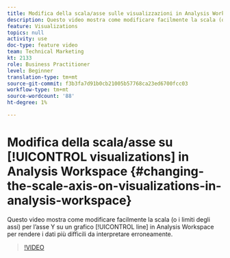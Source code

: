 ```yaml
---
title: Modifica della scala/asse sulle visualizzazioni in Analysis Workspace
description: Questo video mostra come modificare facilmente la scala (o i limiti degli assi) per l’asse Y su un grafico a linee in Analysis Workspace per rendere i dati più difficili da interpretare erroneamente.
feature: Visualizations
topics: null
activity: use
doc-type: feature video
team: Technical Marketing
kt: 2133
role: Business Practitioner
level: Beginner
translation-type: tm+mt
source-git-commit: f3b3fa7d91b0cb21005b57768ca23ed6700fcc03
workflow-type: tm+mt
source-wordcount: '88'
ht-degree: 1%

---
```



# Modifica della scala/asse su [!UICONTROL visualizations] in Analysis Workspace {#changing-the-scale-axis-on-visualizations-in-analysis-workspace}

Questo video mostra come modificare facilmente la scala (o i limiti degli assi) per l’asse Y su un grafico [!UICONTROL line] in Analysis Workspace per rendere i dati più difficili da interpretare erroneamente.

>[!VIDEO](https://video.tv.adobe.com/v/24708/?quality=12)
